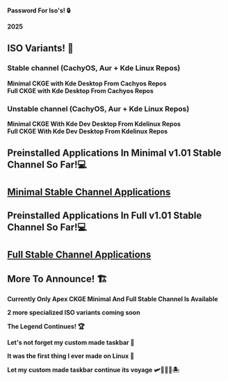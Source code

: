 
**Password For Iso's! 🔒** 
  
  **2025**

## ISO Variants! 📀

### Stable channel (CachyOS, Aur + Kde Linux Repos)
 **Minimal CKGE with Kde Desktop From Cachyos Repos**  
 **Full CKGE with Kde Desktop From Cachyos Repos**

### Unstable channel (CachyOS, Aur + Kde Linux Repos) 
 **Minimal CKGE With Kde Dev Desktop From Kdelinux Repos**  
 **Full CKGE With Kde Dev Desktop From Kdelinux Repos**
  

## Preinstalled Applications In Minimal v1.01 Stable Channel So Far!💻
##  [Minimal Stable Channel Applications](https://github.com/claudemods/ApexCKGE/blob/main/Minimal%20Stable%20And%20Development.md)

  ## Preinstalled Applications In Full v1.01 Stable Channel So Far!💻
##  [Full Stable Channel Applications](https://github.com/claudemods/ApexCKGE/blob/main/Full%20Stable%20And%20Development.md)
  
## More To Announce! 🏗️
  **Currently Only Apex CKGE Minimal And Full Stable Channel Is Available**
  
  **2 more specialized ISO variants coming soon**
 
 **The Legend Continues! 🏆**

  **Let's not forget my custom made taskbar 🌟**
  
  **It was the first thing I ever made on Linux 🥇**
 
  **Let my custom made taskbar continue its voyage 🛩️🚢🦅🌊🏝️**


  
